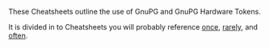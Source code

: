 These Cheatsheets outline the use of GnuPG and GnuPG Hardware Tokens.

It is divided in to Cheatsheets you will probably reference
[once](./Onetime_GPG.md), [rarely](./Rare_GPG.md), and [often](Common_GPG.md).
